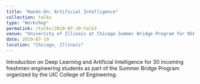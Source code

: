 ```yaml
---
title: "Hands-On: Artificial Intelligence"
collection: talks
type: "Workshop"
permalink: /talks/2019-07-19-talk5
venue: "University of Illinois at Chicago Summer Bridge Program for NSF S-STEM Scholars"
date: 2019-07-19
location: "Chicago, Illinois"
---
```


Introduction on Deep Learning and Artificial Intelligence for 30 incoming freshmen engineering students as part of the Summer Bridge Program organized by the UIC College of Engineering. 